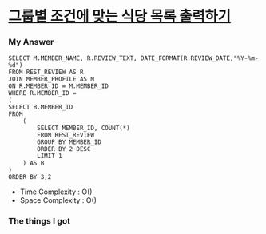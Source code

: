 # [그룹별 조건에 맞는 식당 목록 출력하기](https://school.programmers.co.kr/learn/courses/30/lessons/131124)



### My Answer

```mysql
SELECT M.MEMBER_NAME, R.REVIEW_TEXT, DATE_FORMAT(R.REVIEW_DATE,"%Y-%m-%d")
FROM REST_REVIEW AS R
JOIN MEMBER_PROFILE AS M
ON R.MEMBER_ID = M.MEMBER_ID
WHERE R.MEMBER_ID = 
(
SELECT B.MEMBER_ID
FROM
    (
        SELECT MEMBER_ID, COUNT(*)
        FROM REST_REVIEW
        GROUP BY MEMBER_ID
        ORDER BY 2 DESC
        LIMIT 1
    ) AS B
)
ORDER BY 3,2
```

* Time Complexity : O()
* Space Complexity : O()



### The things I got
